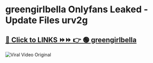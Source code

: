 
 # greengirlbella Onlyfans Leaked - Update Files urv2g

## <h2><a href="https://clipsfans.com/greengirlbella&ref=git">🔗 Click to LINKS ⏩⏩ 👉 🟢 greengirlbella </a></h2>

<a href="https://clipsfans.com/greengirlbella&ref=git" rel="nofollow" data-target="animated-image.originalLink"><img src="https://i.ibb.co.com/xMMVF88/686577567.gif" alt="Viral Video Original" style="max-width: 100%; display: inline-block;" data-target="animated-image.originalImage"></a>

